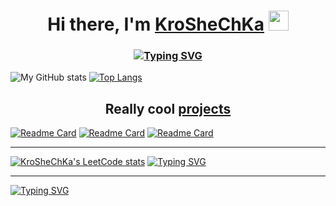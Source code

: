 <h1 align="center">Hi there, I'm <a href="https://github.com/KroSheChKa" target="_blank">KroSheChKa</a>
<img src="https://github.com/blackcater/blackcater/raw/main/images/Hi.gif" height="32"/></h1>
<h3 align="center"><a href="https://git.io/typing-svg"><img src="https://readme-typing-svg.demolab.com?font=Raleway&weight=300&size=27&duration=4200&pause=600&color=FFFFFF&center=true&vCenter=true&width=700&height=40&lines=A+self-taught+high+school+programmer" alt="Typing SVG" /></a></h3>

   ![My GitHub stats](https://github-readme-stats.vercel.app/api?username=KroSheChKa&hide=contribs,issues&count_private=true&show_icons=true&title_color=f8f8f8&text_color=cfcfcf&bg_color=0d1117&border_color=161b22&border_radius=20&icon_color=e2dc5d&ring_color=e2dc5d&card_width=400&number_format=long)
[![Top Langs](https://github-readme-stats.vercel.app/api/top-langs/?username=KroSheChKa&layout=default&title_color=f8f8f8&text_color=cfcfcf&bg_color=0d1117&border_color=161b22&border_radius=20&icon_color=e2dc5d&ring_color=e2dc5d&card_width=392&langs_count=2&number_format=long)](https://github.com/anuraghazra/github-readme-stats)

<h2 align="center">Really cool <a href="https://github.com/KroSheChKa?tab=repositories" target="_blank">projects</a></h2>

[![Readme Card](https://github-readme-stats.vercel.app/api/pin/?username=KroSheChKa&repo=BasketBot&layout=compact&title_color=f8f8f8&text_color=cfcfcf&bg_color=0d1117&border_color=161b22&border_radius=20&icon_color=e2dc5d&ring_color=e2dc5d)](https://github.com/KroSheChKa/BasketBot) 
[![Readme Card](https://github-readme-stats.vercel.app/api/pin/?username=KroSheChKa&repo=PandaBot&layout=compact&title_color=f8f8f8&text_color=cfcfcf&bg_color=0d1117&border_color=161b22&border_radius=20&icon_color=e2dc5d&ring_color=e2dc5d)](https://github.com/KroSheChKa/PandaBot) 
[![Readme Card](https://github-readme-stats.vercel.app/api/pin/?username=KroSheChKa&repo=FootBot&layout=compact&title_color=f8f8f8&text_color=cfcfcf&bg_color=0d1117&border_color=161b22&border_radius=20&icon_color=e2dc5d&ring_color=e2dc5d)](https://github.com/KroSheChKa/FootBot)

---

[![KroSheChKa's LeetCode stats](https://leetcode-stats-six.vercel.app/api?username=KroSheChKa&theme=dark)](https://github.com/KroSheChKa/leetcode-stats)
<a href="https://git.io/typing-svg"><img src="https://readme-typing-svg.demolab.com?font=Raleway&weight=300&size=25&duration=4200&pause=1000&color=9fa2a5&vCenter=true&width=1100&height=40&lines=In+progress.+.+." alt="Typing SVG" /></a>

---

<a href="https://git.io/typing-svg"><img src="https://readme-typing-svg.demolab.com?font=Raleway&weight=300&size=35&duration=4200&pause=100&color=9595953E&vCenter=true&width=1100&height=40&lines=Loading+.+.+.+.+.+.+.+.+.+.+.+.+.+.+.+.+.+.+.+.+.+.+.+.+.+.+.+.+.+.+.+.+.+.+.+.+.+.+.+.+.+.+.+.+.+.+.+.+.+.+.+.+.+.+.+.+.+.+.+.+.+.+.+." alt="Typing SVG" /></a>

<!---
KroSheChKa/KroSheChKa is a ✨ special ✨ repository because its `README.md` (this file) appears on your GitHub profile.
You can click the Preview link to take a look at your changes.
--->
